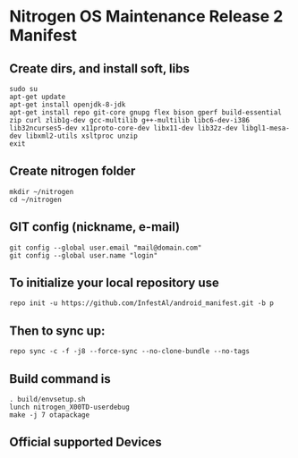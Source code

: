 Nitrogen OS Maintenance Release 2 Manifest
====================

Create dirs, and install soft, libs
-----------------------------------

    sudo su
    apt-get update
    apt-get install openjdk-8-jdk
    apt-get install repo git-core gnupg flex bison gperf build-essential zip curl zlib1g-dev gcc-multilib g++-multilib libc6-dev-i386 lib32ncurses5-dev x11proto-core-dev libx11-dev lib32z-dev libgl1-mesa-dev libxml2-utils xsltproc unzip
    exit

Create nitrogen folder
----------------------

    mkdir ~/nitrogen
    cd ~/nitrogen

GIT config (nickname, e-mail)
-----------------------------

    git config --global user.email "mail@domain.com"
    git config --global user.name "login"

To initialize your local repository use
---------------------------------------

    repo init -u https://github.com/InfestAl/android_manifest.git -b p

Then to sync up:
----------------

    repo sync -c -f -j8 --force-sync --no-clone-bundle --no-tags

Build command is
----------------
    . build/envsetup.sh
    lunch nitrogen_X00TD-userdebug
    make -j 7 otapackage

Official supported Devices
-----------------
